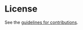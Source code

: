 # License

See the
[guidelines for contributions](https://github.com/baumanl/draft-bmw-tls-pake13/blob/main/CONTRIBUTING.md).
